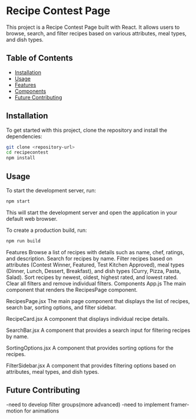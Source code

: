 # Recipe Contest Page

This project is a Recipe Contest Page built with React. It allows users to browse, search, and filter recipes based on various attributes, meal types, and dish types.

## Table of Contents

- [Installation](#installation)
- [Usage](#usage)
- [Features](#features-1)
- [Components](#components)
- [Future Contributing](#future-contributing)

## Installation

To get started with this project, clone the repository and install the dependencies:

```bash
git clone <repository-url>
cd recipecontest
npm install
```

## Usage

To start the development server, run:

```bash
npm start
```

This will start the development server and open the application in your default web browser.

To create a production build, run:

```bash
npm run build
```

Features
Browse a list of recipes with details such as name, chef, ratings, and description.
Search for recipes by name.
Filter recipes based on attributes (Contest Winner, Featured, Test Kitchen Approved), meal types (Dinner, Lunch, Dessert, Breakfast), and dish types (Curry, Pizza, Pasta, Salad).
Sort recipes by newest, oldest, highest rated, and lowest rated.
Clear all filters and remove individual filters.
Components
App.js
The main component that renders the RecipesPage component.

RecipesPage.jsx
The main page component that displays the list of recipes, search bar, sorting options, and filter sidebar.

RecipeCard.jsx
A component that displays individual recipe details.

SearchBar.jsx
A component that provides a search input for filtering recipes by name.

SortingOptions.jsx
A component that provides sorting options for the recipes.

FilterSidebar.jsx
A component that provides filtering options based on attributes, meal types, and dish types.

## Future Contributing

-need to develop filter groups(more advanced)
-need to implement framer-motion for animations